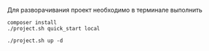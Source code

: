 Для разворачивания проект необходимо в терминале выполнить 
```
composer install
./project.sh quick_start local

./project.sh up -d

```
